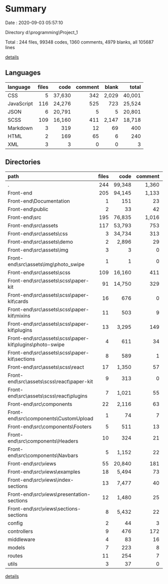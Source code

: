 # Summary

Date : 2020-09-03 05:57:10

Directory d:\programming\Project_1

Total : 244 files,  99348 codes, 1360 comments, 4979 blanks, all 105687 lines

[details](details.md)

## Languages
| language | files | code | comment | blank | total |
| :--- | ---: | ---: | ---: | ---: | ---: |
| CSS | 5 | 37,630 | 342 | 2,029 | 40,001 |
| JavaScript | 116 | 24,276 | 525 | 723 | 25,524 |
| JSON | 6 | 20,791 | 5 | 5 | 20,801 |
| SCSS | 109 | 16,160 | 411 | 2,147 | 18,718 |
| Markdown | 3 | 319 | 12 | 69 | 400 |
| HTML | 2 | 169 | 65 | 6 | 240 |
| XML | 3 | 3 | 0 | 0 | 3 |

## Directories
| path | files | code | comment | blank | total |
| :--- | ---: | ---: | ---: | ---: | ---: |
| . | 244 | 99,348 | 1,360 | 4,979 | 105,687 |
| Front-end | 205 | 94,145 | 1,133 | 4,672 | 99,950 |
| Front-end\Documentation | 1 | 151 | 23 | 3 | 177 |
| Front-end\public | 2 | 33 | 42 | 4 | 79 |
| Front-end\src | 195 | 76,835 | 1,016 | 4,584 | 82,435 |
| Front-end\src\assets | 117 | 53,793 | 753 | 4,176 | 58,722 |
| Front-end\src\assets\css | 3 | 34,734 | 313 | 1,558 | 36,605 |
| Front-end\src\assets\demo | 2 | 2,896 | 29 | 471 | 3,396 |
| Front-end\src\assets\img | 3 | 3 | 0 | 0 | 3 |
| Front-end\src\assets\img\photo_swipe | 1 | 1 | 0 | 0 | 1 |
| Front-end\src\assets\scss | 109 | 16,160 | 411 | 2,147 | 18,718 |
| Front-end\src\assets\scss\paper-kit | 91 | 14,750 | 329 | 2,070 | 17,149 |
| Front-end\src\assets\scss\paper-kit\cards | 16 | 676 | 0 | 102 | 778 |
| Front-end\src\assets\scss\paper-kit\mixins | 11 | 503 | 9 | 68 | 580 |
| Front-end\src\assets\scss\paper-kit\plugins | 13 | 3,295 | 149 | 519 | 3,963 |
| Front-end\src\assets\scss\paper-kit\plugins\photo-swipe | 4 | 611 | 34 | 104 | 749 |
| Front-end\src\assets\scss\paper-kit\sections | 8 | 589 | 1 | 34 | 624 |
| Front-end\src\assets\scss\react | 17 | 1,350 | 57 | 65 | 1,472 |
| Front-end\src\assets\scss\react\paper-kit | 9 | 313 | 0 | 14 | 327 |
| Front-end\src\assets\scss\react\plugins | 7 | 1,021 | 55 | 50 | 1,126 |
| Front-end\src\components | 22 | 2,116 | 63 | 111 | 2,290 |
| Front-end\src\components\CustomUpload | 1 | 74 | 7 | 6 | 87 |
| Front-end\src\components\Footers | 5 | 511 | 13 | 24 | 548 |
| Front-end\src\components\Headers | 10 | 324 | 21 | 53 | 398 |
| Front-end\src\components\Navbars | 5 | 1,152 | 22 | 19 | 1,193 |
| Front-end\src\views | 55 | 20,840 | 181 | 293 | 21,314 |
| Front-end\src\views\examples | 18 | 5,494 | 73 | 104 | 5,671 |
| Front-end\src\views\index-sections | 13 | 7,477 | 40 | 72 | 7,589 |
| Front-end\src\views\presentation-sections | 12 | 1,480 | 25 | 57 | 1,562 |
| Front-end\src\views\sections-sections | 8 | 5,432 | 22 | 39 | 5,493 |
| config | 2 | 44 | 3 | 9 | 56 |
| controllers | 9 | 476 | 172 | 107 | 755 |
| middleware | 4 | 83 | 16 | 31 | 130 |
| models | 7 | 223 | 8 | 26 | 257 |
| routes | 11 | 254 | 7 | 90 | 351 |
| utils | 3 | 37 | 0 | 13 | 50 |

[details](details.md)